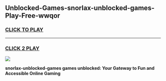 
## Unblocked-Games-snorlax-unblocked-games-Play-Free-wwqor
<h3>
<a href="https://premium76.site?title=snorlax-unblocked-games&ref=12A">CLICK TO PLAY</a></h3>
<hr>

<h3>
<a href="https://premium76.site?title=snorlax-unblocked-games&ref=12A">CLICK 2 PLAY</a>
  
</h3>

<a href="https://premium76.site?title=snorlax-unblocked-games&ref=12A"><img src="https://clearcache.store/games.png"></a>


**snorlax-unblocked-games games unblocked: Your Gateway to Fun and Accessible Online Gaming**
